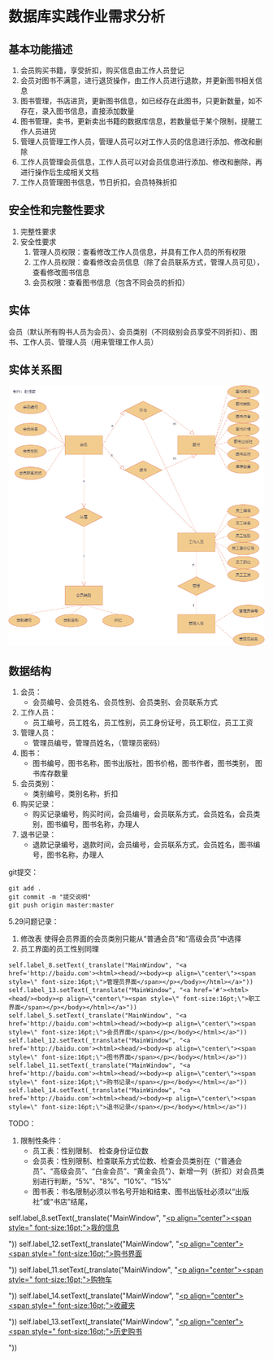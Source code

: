 # 数据库实践作业需求分析

## 基本功能描述

1. 会员购买书籍，享受折扣，购买信息由工作人员登记
2. 会员对图书不满意，进行退货操作，由工作人员进行退款，并更新图书相关信息
3. 图书管理，书店进货，更新图书信息，如已经存在此图书，只更新数量，如不存在，录入图书信息，直接添加数量
4. 图书管理，卖书，更新卖出书籍的数据库信息，若数量低于某个限制，提醒工作人员进货
5. 管理人员管理工作人员，管理人员可以对工作人员的信息进行添加、修改和删除
6. 工作人员管理会员信息，工作人员可以对会员信息进行添加、修改和删除，再进行操作后生成相关文档
7. 工作人员管理图书信息，节日折扣，会员特殊折扣 

##  安全性和完整性要求

1. 完整性要求
2. 安全性要求
   1. 管理人员权限：查看修改工作人员信息，并具有工作人员的所有权限
   2. 工作人员权限：查看修改会员信息（除了会员联系方式，管理人员可见），查看修改图书信息
   3. 会员权限：查看图书信息（包含不同会员的折扣）

## 实体

会员（默认所有购书人员为会员）、会员类别（不同级别会员享受不同折扣）、图书、工作人员、管理人员（用来管理工作人员）

## 实体关系图

![书店管理系统.drawio.png](./images/书店管理系统.drawio.png)

## 数据结构

1. 会员：
   * 会员编号、会员姓名、会员性别、会员类别、会员联系方式
2. 工作人员：
   * 员工编号，员工姓名，员工性别，员工身份证号，员工职位，员工工资
3. 管理人员：
   - 管理员编号，管理员姓名，（管理员密码）
4. 图书：
   * 图书编号，图书名称，图书出版社，图书价格，图书作者，图书类别， 图书库存数量
5. 会员类别：
   * 类别编号，类别名称，折扣
6. 购买记录：
   * 购买记录编号，购买时间，会员编号，会员联系方式，会员姓名，会员类别，图书编号，图书名称，办理人
7. 退书记录：
   * 退款记录编号，退款时间，会员编号，会员联系方式，会员姓名，图书编号，图书名称，办理人

git提交：
```
git add .
git commit -m "提交说明"
git push origin master:master
```

5.29问题记录：
1. 修改表 使得会员界面的会员类别只能从“普通会员”和“高级会员”中选择
2. 员工界面的员工性别同理

```
self.label_8.setText(_translate("MainWindow", "<a href='http://baidu.com'><html><head/><body><p align=\"center\"><span style=\" font-size:16pt;\">管理员界面</span></p></body></html></a>"))
self.label_13.setText(_translate("MainWindow", "<a href='#'><html><head/><body><p align=\"center\"><span style=\" font-size:16pt;\">职工界面</span></p></body></html></a>"))
self.label_5.setText(_translate("MainWindow", "<a href='http://baidu.com'><html><head/><body><p align=\"center\"><span style=\" font-size:16pt;\">会员界面</span></p></body></html></a>"))
self.label_12.setText(_translate("MainWindow", "<a href='http://baidu.com'><html><head/><body><p align=\"center\"><span style=\" font-size:16pt;\">图书界面</span></p></body></html></a>"))
self.label_11.setText(_translate("MainWindow", "<a href='http://baidu.com'><html><head/><body><p align=\"center\"><span style=\" font-size:16pt;\">购书记录</span></p></body></html></a>"))
self.label_14.setText(_translate("MainWindow", "<a href='http://baidu.com'><html><head/><body><p align=\"center\"><span style=\" font-size:16pt;\">退书记录</span></p></body></html></a>"))
```

TODO：
1. 限制性条件：
   * 员工表：性别限制、 检查身份证位数
   * 会员表：性别限制、检查联系方式位数、检查会员类别在（“普通会员”、“高级会员”、“白金会员”、“黄金会员”）、新增一列（折扣）对会员类别进行判断，“5%”、“8%”、“10%”、“15%”
   * 图书表：书名限制必须以书名号开始和结束、图书出版社必须以“出版社”或“书店”结尾，

self.label_8.setText(_translate("MainWindow", "<a href='http://baidu.com'><html><head/><body><p align=\"center\"><span style=\" font-size:16pt;\">我的信息</span></p></body></html></a>"))
self.label_12.setText(_translate("MainWindow", "<a href='http://baidu.com'><html><head/><body><p align=\"center\"><span style=\" font-size:16pt;\">购书界面</span></p></body></html></a>"))
self.label_11.setText(_translate("MainWindow", "<a href='http://baidu.com'><html><head/><body><p align=\"center\"><span style=\" font-size:16pt;\">购物车</span></p></body></html></a>"))
self.label_14.setText(_translate("MainWindow", "<a href='http://baidu.com'><html><head/><body><p align=\"center\"><span style=\" font-size:16pt;\">收藏夹</span></p></body></html></a>"))
self.label_13.setText(_translate("MainWindow", "<a href='http://baidu.com'><html><head/><body><p align=\"center\"><span style=\" font-size:16pt;\">历史购书</span></p></body></html></a>"))